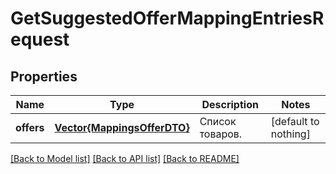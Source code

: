 # GetSuggestedOfferMappingEntriesRequest


## Properties
Name | Type | Description | Notes
------------ | ------------- | ------------- | -------------
**offers** | [**Vector{MappingsOfferDTO}**](MappingsOfferDTO.md) | Список товаров. | [default to nothing]


[[Back to Model list]](../README.md#models) [[Back to API list]](../README.md#api-endpoints) [[Back to README]](../README.md)


